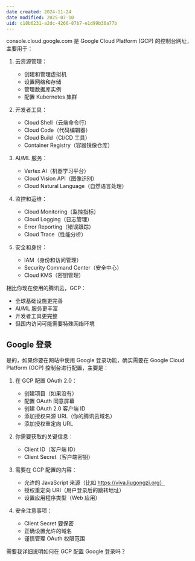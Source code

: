 ```yaml
---
date created: 2024-11-24
date modified: 2025-07-10
uid: c18b6231-a2dc-4266-87b7-e1d99b36a77b
---
```


console.cloud.google.com 是 Google Cloud Platform (GCP) 的控制台网址，主要用于：

1. 云资源管理：
   - 创建和管理虚拟机
   - 设置网络和存储
   - 管理数据库实例
   - 配置 Kubernetes 集群

2. 开发者工具：
   - Cloud Shell（云端命令行）
   - Cloud Code（代码编辑器）
   - Cloud Build（CI/CD 工具）
   - Container Registry（容器镜像仓库）

3. AI/ML 服务：
   - Vertex AI（机器学习平台）
   - Cloud Vision API（图像识别）
   - Cloud Natural Language（自然语言处理）

4. 监控和运维：
   - Cloud Monitoring（监控指标）
   - Cloud Logging（日志管理）
   - Error Reporting（错误跟踪）
   - Cloud Trace（性能分析）

5. 安全和身份：
   - IAM（身份和访问管理）
   - Security Command Center（安全中心）
   - Cloud KMS（密钥管理）

相比你现在使用的腾讯云，GCP：

- 全球基础设施更完善
- AI/ML 服务更丰富
- 开发者工具更完整
- 但国内访问可能需要特殊网络环境

## Google 登录

是的，如果你要在网站中使用 Google 登录功能，确实需要在 Google Cloud Platform (GCP) 控制台进行配置，主要是：

1. 在 GCP 配置 OAuth 2.0：
   - 创建项目（如果没有）
   - 配置 OAuth 同意屏幕
   - 创建 OAuth 2.0 客户端 ID
   - 添加授权来源 URL（你的腾讯云域名）
   - 添加授权重定向 URL

2. 你需要获取的关键信息：
   - Client ID（客户端 ID）
   - Client Secret（客户端密钥）
   
3. 需要在 GCP 配置的内容：
   - 允许的 JavaScript 来源（比如 https://viva.liugongzi.org）
   - 授权重定向 URI（用户登录后的跳转地址）
   - 设置应用程序类型（Web 应用）

4. 安全注意事项：
   - Client Secret 要保密
   - 正确设置允许的域名
   - 谨慎管理 OAuth 权限范围

需要我详细说明如何在 GCP 配置 Google 登录吗？
